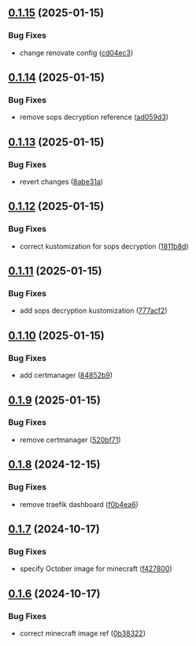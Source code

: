 ## [0.1.15](https://github.com/binary-braids/kubernetes-homelab/compare/v0.1.14...v0.1.15) (2025-01-15)


### Bug Fixes

* change renovate config ([cd04ec3](https://github.com/binary-braids/kubernetes-homelab/commit/cd04ec3ce8fa55ef803b5ef45d776f94c123215b))



## [0.1.14](https://github.com/binary-braids/kubernetes-homelab/compare/v0.1.13...v0.1.14) (2025-01-15)


### Bug Fixes

* remove sops decryption reference ([ad059d3](https://github.com/binary-braids/kubernetes-homelab/commit/ad059d3e53a82d25cea1106aebcdc0bd30055377))



## [0.1.13](https://github.com/binary-braids/kubernetes-homelab/compare/v0.1.12...v0.1.13) (2025-01-15)


### Bug Fixes

* revert changes ([8abe31a](https://github.com/binary-braids/kubernetes-homelab/commit/8abe31a03a99f4fc5fb674243ed1cc3e4db187cc))



## [0.1.12](https://github.com/binary-braids/kubernetes-homelab/compare/v0.1.11...v0.1.12) (2025-01-15)


### Bug Fixes

* correct kustomization for sops decryption ([1811b8d](https://github.com/binary-braids/kubernetes-homelab/commit/1811b8d87ef84a52e9d9b81481f8b02a3d5f25cb))



## [0.1.11](https://github.com/binary-braids/kubernetes-homelab/compare/v0.1.10...v0.1.11) (2025-01-15)


### Bug Fixes

* add sops decryption kustomization ([777acf2](https://github.com/binary-braids/kubernetes-homelab/commit/777acf2809960a8ed5e1b7dce502719b3c89f224))



## [0.1.10](https://github.com/binary-braids/kubernetes-homelab/compare/v0.1.9...v0.1.10) (2025-01-15)


### Bug Fixes

* add certmanager ([84852b9](https://github.com/binary-braids/kubernetes-homelab/commit/84852b9d842fba3a0a13ff91a8258f403c968b54))



## [0.1.9](https://github.com/binary-braids/kubernetes-homelab/compare/v0.1.8...v0.1.9) (2025-01-15)


### Bug Fixes

* remove certmanager ([520bf71](https://github.com/binary-braids/kubernetes-homelab/commit/520bf71c17a228046f546a8d3e3b391a1e545301))



## [0.1.8](https://github.com/binary-braids/kubernetes-homelab/compare/v0.1.7...v0.1.8) (2024-12-15)


### Bug Fixes

* remove traefik dashboard ([f0b4ea6](https://github.com/binary-braids/kubernetes-homelab/commit/f0b4ea6e530c431bc98b55c9645523f416d11c8a))



## [0.1.7](https://github.com/binary-braids/kubernetes-homelab/compare/v0.1.6...v0.1.7) (2024-10-17)


### Bug Fixes

* specify October image for minecraft ([f427800](https://github.com/binary-braids/kubernetes-homelab/commit/f4278002f329fd7108cf6e83c85c506b5723122a))



## [0.1.6](https://github.com/binary-braids/kubernetes-homelab/compare/v0.1.5...v0.1.6) (2024-10-17)


### Bug Fixes

* correct minecraft image ref ([0b38322](https://github.com/binary-braids/kubernetes-homelab/commit/0b38322f8f9281bff0556f06ab874aef59eb0f76))



